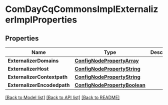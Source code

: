# ComDayCqCommonsImplExternalizerImplProperties

## Properties
Name | Type | Description | Notes
------------ | ------------- | ------------- | -------------
**ExternalizerDomains** | [**ConfigNodePropertyArray**](configNodePropertyArray.md) |  | [optional] 
**ExternalizerHost** | [**ConfigNodePropertyString**](configNodePropertyString.md) |  | [optional] 
**ExternalizerContextpath** | [**ConfigNodePropertyString**](configNodePropertyString.md) |  | [optional] 
**ExternalizerEncodedpath** | [**ConfigNodePropertyBoolean**](configNodePropertyBoolean.md) |  | [optional] 

[[Back to Model list]](../README.md#documentation-for-models) [[Back to API list]](../README.md#documentation-for-api-endpoints) [[Back to README]](../README.md)


